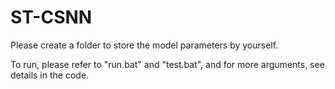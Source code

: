 # ST-CSNN

Please create a folder to store the model parameters by yourself.

To run, please refer to "run.bat" and "test.bat", and for more arguments, see details in the code.